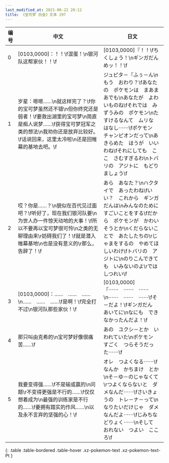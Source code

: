 ```yaml
---
last_modified_at: 2021-06-22 20:12
title: 《宝可梦 白金》文本 297
---
```

| 编号 | 中文 | 日文 |
| ---- | ---- | ---- |
| 0 | [0103,0000]：！！\f混蛋！\n银河队这帮家伙！！\f | [0103,0000]『！！\fちくしょう！\nギンガだん　めッ！！\f |
| 1 | 岁星：嗯嗯……\n就这样完了？\f你的宝可梦虽然还不错\n但你终究还是弱者！\f要救出湖里的宝可梦\n简直是痴人说梦……\f获得宝可梦冠军之类的想法\n我劝你还是放弃比较好。\f话说回来，这里太冷啦\n还是回帷幕的基地去吧。\f | ジュピタ－『ふぅ－ん\nもう　おわり？\fあなたの　ポケモンは　まあまあでも\nあなたが　よわいものね\fそれでは　みずうみの　ポケモン\nたすけるなんて　ムリな　はなし⋯⋯\fポケモン　チャンピオンだって\nあきらめた　ほうが　いいわね\fそれにしても　ここ　さむすぎるわ\nトバリの　アジトに　もどりましょう\f |
| 2 | 哎？你是……？\n貌似在百代见过面吧？\f听好了，现在我们银河队要\n为世人办一件惊天动地的大事！\f所以不要再以宝可梦很可怜\n之类的无聊理由来\r妨碍我们了！\f就是潜入帷幕基地\n也是没有意义的\r那么，告辞了！\f | あら　あなた？\nハクタイで　あったわね\fいい？　これから　ギンガだんは\nみんなのために　すごいことをする\fだから　ポケモンが　かわいそうとか\nくだらないことで　あたしたちの\rじゃまをするの　やめてほしいわけ\fトバリの　アジトに\nのりこんできても　いみないのよ\rでは　しつれい\f |
| 3 | [0103,0000]：……　……　……\n……　……　……\f是啊！\f完全打不过\n银河队那些家伙！\f | [0103,0000]『⋯⋯　⋯⋯　⋯⋯\n⋯⋯　⋯⋯　⋯⋯\fそ－だよ！\fギンガだん　あいてに\nなにも　できなかったんだよ！\f |
| 4 | 那只叫由克希的\n宝可梦好像很痛苦……\f | あの　ユクシ－とか　いわれていた\nポケモン　すごく　つらそうだった⋯⋯\f |
| 5 | 我要变得强……\f不是输或赢的\n问题\r不变得更强是不行的……\f仅仅想着成为\n最强的训练家是不行的……\f要拥有踏实的作风……\n以及永不言弃的坚强的心！\f | オレ　つよくなる⋯⋯\fなんか　かちまけ　とか\nそ－ゆ－のじゃなくて\rつよくならないと　ダメなんだ⋯⋯\fさいきょうの　トレ－ナ－って\nなりたいだけじゃ　ダメなんだよ⋯⋯\fじみちな　どりょく⋯⋯\nそして　おれない　つよい　こころ\f |
{: .table .table-bordered .table-hover .xz-pokemon-text .xz-pokemon-text-Pt }